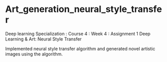 # Art_generation_neural_style_transfer

Deep learning Specialization : Course 4 : Week 4 : Assignment 1
Deep Learning & Art: Neural Style Transfer

Implemented neural style transfer algorithm and generated novel artistic images using the algorithm.
